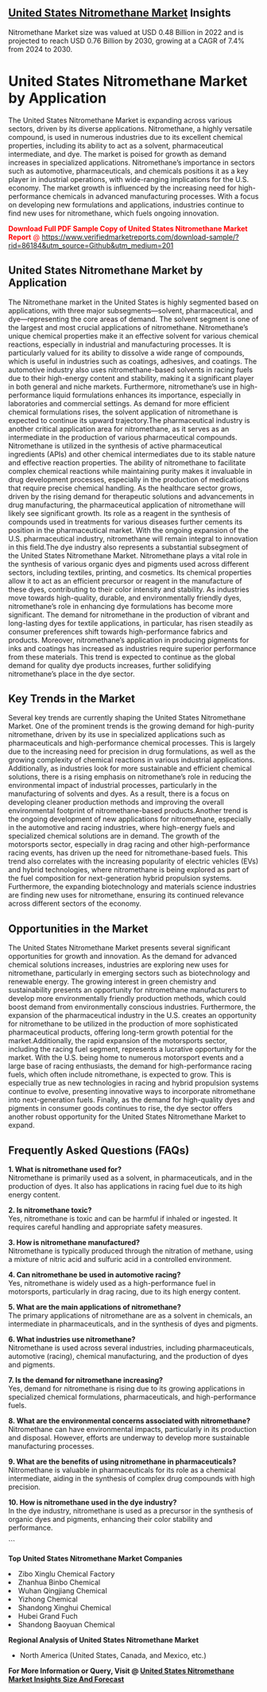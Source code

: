 <h2><a href="https://www.verifiedmarketreports.com/download-sample/?rid=86184&amp;utm_source=Github&amp;utm_medium=201" target="_blank">United States Nitromethane Market</a> Insights</h2><p>Nitromethane Market size was valued at USD 0.48 Billion in 2022 and is projected to reach USD 0.76 Billion by 2030, growing at a CAGR of 7.4% from 2024 to 2030.</p><p><h1>United States Nitromethane Market by Application</h1><p>The United States Nitromethane Market is expanding across various sectors, driven by its diverse applications. Nitromethane, a highly versatile compound, is used in numerous industries due to its excellent chemical properties, including its ability to act as a solvent, pharmaceutical intermediate, and dye. The market is poised for growth as demand increases in specialized applications. Nitromethane’s importance in sectors such as automotive, pharmaceuticals, and chemicals positions it as a key player in industrial operations, with wide-ranging implications for the U.S. economy. The market growth is influenced by the increasing need for high-performance chemicals in advanced manufacturing processes. With a focus on developing new formulations and applications, industries continue to find new uses for nitromethane, which fuels ongoing innovation. <p><span class=""><span style="color: #ff0000;"><strong>Download Full PDF Sample Copy of United States Nitromethane Market Report</strong> @ </span><a href="https://www.verifiedmarketreports.com/download-sample/?rid=86184&amp;utm_source=Github&amp;utm_medium=201" target="_blank">https://www.verifiedmarketreports.com/download-sample/?rid=86184&amp;utm_source=Github&amp;utm_medium=201</a></span></p></p><h2>United States Nitromethane Market by Application</h2><p>The Nitromethane market in the United States is highly segmented based on applications, with three major subsegments—solvent, pharmaceutical, and dye—representing the core areas of demand. The solvent segment is one of the largest and most crucial applications of nitromethane. Nitromethane’s unique chemical properties make it an effective solvent for various chemical reactions, especially in industrial and manufacturing processes. It is particularly valued for its ability to dissolve a wide range of compounds, which is useful in industries such as coatings, adhesives, and coatings. The automotive industry also uses nitromethane-based solvents in racing fuels due to their high-energy content and stability, making it a significant player in both general and niche markets. Furthermore, nitromethane’s use in high-performance liquid formulations enhances its importance, especially in laboratories and commercial settings. As demand for more efficient chemical formulations rises, the solvent application of nitromethane is expected to continue its upward trajectory.The pharmaceutical industry is another critical application area for nitromethane, as it serves as an intermediate in the production of various pharmaceutical compounds. Nitromethane is utilized in the synthesis of active pharmaceutical ingredients (APIs) and other chemical intermediates due to its stable nature and effective reaction properties. The ability of nitromethane to facilitate complex chemical reactions while maintaining purity makes it invaluable in drug development processes, especially in the production of medications that require precise chemical handling. As the healthcare sector grows, driven by the rising demand for therapeutic solutions and advancements in drug manufacturing, the pharmaceutical application of nitromethane will likely see significant growth. Its role as a reagent in the synthesis of compounds used in treatments for various diseases further cements its position in the pharmaceutical market. With the ongoing expansion of the U.S. pharmaceutical industry, nitromethane will remain integral to innovation in this field.The dye industry also represents a substantial subsegment of the United States Nitromethane Market. Nitromethane plays a vital role in the synthesis of various organic dyes and pigments used across different sectors, including textiles, printing, and cosmetics. Its chemical properties allow it to act as an efficient precursor or reagent in the manufacture of these dyes, contributing to their color intensity and stability. As industries move towards high-quality, durable, and environmentally friendly dyes, nitromethane’s role in enhancing dye formulations has become more significant. The demand for nitromethane in the production of vibrant and long-lasting dyes for textile applications, in particular, has risen steadily as consumer preferences shift towards high-performance fabrics and products. Moreover, nitromethane’s application in producing pigments for inks and coatings has increased as industries require superior performance from these materials. This trend is expected to continue as the global demand for quality dye products increases, further solidifying nitromethane’s place in the dye sector.<h2>Key Trends in the Market</h2><p>Several key trends are currently shaping the United States Nitromethane Market. One of the prominent trends is the growing demand for high-purity nitromethane, driven by its use in specialized applications such as pharmaceuticals and high-performance chemical processes. This is largely due to the increasing need for precision in drug formulations, as well as the growing complexity of chemical reactions in various industrial applications. Additionally, as industries look for more sustainable and efficient chemical solutions, there is a rising emphasis on nitromethane’s role in reducing the environmental impact of industrial processes, particularly in the manufacturing of solvents and dyes. As a result, there is a focus on developing cleaner production methods and improving the overall environmental footprint of nitromethane-based products.Another trend is the ongoing development of new applications for nitromethane, especially in the automotive and racing industries, where high-energy fuels and specialized chemical solutions are in demand. The growth of the motorsports sector, especially in drag racing and other high-performance racing events, has driven up the need for nitromethane-based fuels. This trend also correlates with the increasing popularity of electric vehicles (EVs) and hybrid technologies, where nitromethane is being explored as part of the fuel composition for next-generation hybrid propulsion systems. Furthermore, the expanding biotechnology and materials science industries are finding new uses for nitromethane, ensuring its continued relevance across different sectors of the economy.<h2>Opportunities in the Market</h2><p>The United States Nitromethane Market presents several significant opportunities for growth and innovation. As the demand for advanced chemical solutions increases, industries are exploring new uses for nitromethane, particularly in emerging sectors such as biotechnology and renewable energy. The growing interest in green chemistry and sustainability presents an opportunity for nitromethane manufacturers to develop more environmentally friendly production methods, which could boost demand from environmentally conscious industries. Furthermore, the expansion of the pharmaceutical industry in the U.S. creates an opportunity for nitromethane to be utilized in the production of more sophisticated pharmaceutical products, offering long-term growth potential for the market.Additionally, the rapid expansion of the motorsports sector, including the racing fuel segment, represents a lucrative opportunity for the market. With the U.S. being home to numerous motorsport events and a large base of racing enthusiasts, the demand for high-performance racing fuels, which often include nitromethane, is expected to grow. This is especially true as new technologies in racing and hybrid propulsion systems continue to evolve, presenting innovative ways to incorporate nitromethane into next-generation fuels. Finally, as the demand for high-quality dyes and pigments in consumer goods continues to rise, the dye sector offers another robust opportunity for the United States Nitromethane Market to expand.<h2>Frequently Asked Questions (FAQs)</h2><p><strong>1. What is nitromethane used for?</strong><br>Nitromethane is primarily used as a solvent, in pharmaceuticals, and in the production of dyes. It also has applications in racing fuel due to its high energy content.</p><p><strong>2. Is nitromethane toxic?</strong><br>Yes, nitromethane is toxic and can be harmful if inhaled or ingested. It requires careful handling and appropriate safety measures.</p><p><strong>3. How is nitromethane manufactured?</strong><br>Nitromethane is typically produced through the nitration of methane, using a mixture of nitric acid and sulfuric acid in a controlled environment.</p><p><strong>4. Can nitromethane be used in automotive racing?</strong><br>Yes, nitromethane is widely used as a high-performance fuel in motorsports, particularly in drag racing, due to its high energy content.</p><p><strong>5. What are the main applications of nitromethane?</strong><br>The primary applications of nitromethane are as a solvent in chemicals, an intermediate in pharmaceuticals, and in the synthesis of dyes and pigments.</p><p><strong>6. What industries use nitromethane?</strong><br>Nitromethane is used across several industries, including pharmaceuticals, automotive (racing), chemical manufacturing, and the production of dyes and pigments.</p><p><strong>7. Is the demand for nitromethane increasing?</strong><br>Yes, demand for nitromethane is rising due to its growing applications in specialized chemical formulations, pharmaceuticals, and high-performance fuels.</p><p><strong>8. What are the environmental concerns associated with nitromethane?</strong><br>Nitromethane can have environmental impacts, particularly in its production and disposal. However, efforts are underway to develop more sustainable manufacturing processes.</p><p><strong>9. What are the benefits of using nitromethane in pharmaceuticals?</strong><br>Nitromethane is valuable in pharmaceuticals for its role as a chemical intermediate, aiding in the synthesis of complex drug compounds with high precision.</p><p><strong>10. How is nitromethane used in the dye industry?</strong><br>In the dye industry, nitromethane is used as a precursor in the synthesis of organic dyes and pigments, enhancing their color stability and performance.</p>```</p><p><strong>Top United States Nitromethane Market Companies</strong></p><div data-test-id=""><p><li>Zibo Xinglu Chemical Factory</li><li> Zhanhua Binbo Chemical</li><li> Wuhan Qingjiang Chemical</li><li> Yizhong Chemical</li><li> Shandong Xinghui Chemical</li><li> Hubei Grand Fuch</li><li> Shandong Baoyuan Chemical</li></p><div><strong>Regional Analysis of&nbsp;United States Nitromethane Market</strong></div><ul><li dir="ltr"><p dir="ltr">North America&nbsp;(United States, Canada, and Mexico, etc.)</p></li></ul><p><strong>For More Information or Query, Visit @&nbsp;</strong><strong><a href="https://www.verifiedmarketreports.com/product/global-nitromethane-market-growth-2019-2024/?utm_source=Github&amp;utm_medium=201" target="_blank">United States Nitromethane Market Insights Size And Forecast</a></strong></p></div>
